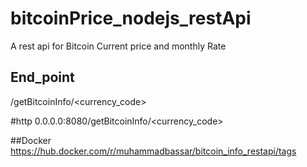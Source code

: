 # bitcoinPrice_nodejs_restApi
A rest api for Bitcoin Current price and monthly Rate



## End_point
/getBitcoinInfo/<currency_code>


#http
0.0.0.0:8080/getBitcoinInfo/<currency_code>

##Docker 
https://hub.docker.com/r/muhammadbassar/bitcoin_info_restapi/tags
